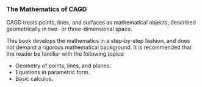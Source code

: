 ### The Mathematics of CAGD

CAGD treats points, lines, and surfaces as mathematical objects, described geometrically in two- or three-dimensional space.

This book develops the mathematics in a step-by-step fashion, and does not demand a rigorous mathematical background. It is recommended that the reader be familiar with the following topics:

* Geometry of points, lines, and planes.
* Equations in parametric form.
* Basic calculus. 

